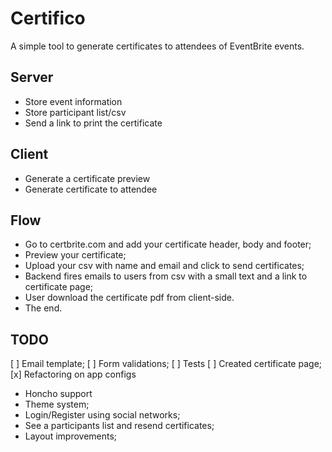 # Certifico

A simple tool to generate certificates to attendees of EventBrite events.

## Server
- Store event information
- Store participant list/csv
- Send a link to print the certificate

## Client
- Generate a certificate preview
- Generate certificate to attendee

## Flow
- Go to certbrite.com and add your certificate header, body and footer;
- Preview your certificate;
- Upload your csv with name and email and click to send certificates;
- Backend fires emails to users from csv with a small text and a link to certificate page;
- User download the certificate pdf from client-side.
- The end.

## TODO
[ ] Email template;
[ ] Form validations;
[ ] Tests
[ ] Created certificate page;
[x] Refactoring on app configs

- Honcho support
- Theme system;
- Login/Register using social networks;
- See a participants list and resend certificates;
- Layout improvements;
